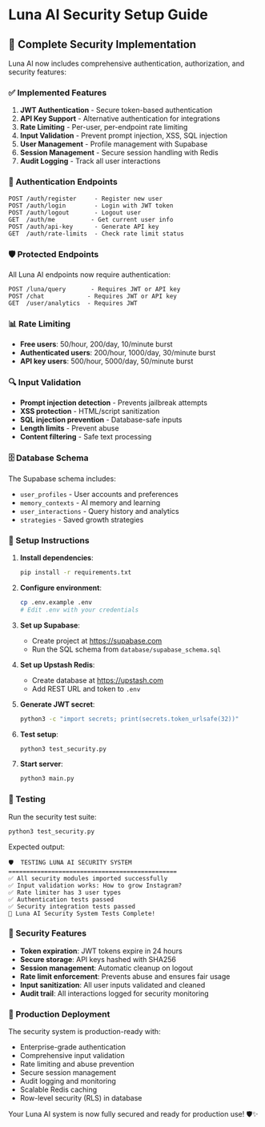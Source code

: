 # Luna AI Security Setup Guide

## 🚀 Complete Security Implementation

Luna AI now includes comprehensive authentication, authorization, and security features:

### ✅ Implemented Features

1. **JWT Authentication** - Secure token-based authentication
2. **API Key Support** - Alternative authentication for integrations
3. **Rate Limiting** - Per-user, per-endpoint rate limiting
4. **Input Validation** - Prevent prompt injection, XSS, SQL injection
5. **User Management** - Profile management with Supabase
6. **Session Management** - Secure session handling with Redis
7. **Audit Logging** - Track all user interactions

### 🔐 Authentication Endpoints

```
POST /auth/register     - Register new user
POST /auth/login        - Login with JWT token
POST /auth/logout       - Logout user
GET  /auth/me          - Get current user info
POST /auth/api-key      - Generate API key
GET  /auth/rate-limits  - Check rate limit status
```

### 🛡️ Protected Endpoints

All Luna AI endpoints now require authentication:

```
POST /luna/query       - Requires JWT or API key
POST /chat            - Requires JWT or API key
GET  /user/analytics  - Requires JWT
```

### 📊 Rate Limiting

- **Free users**: 50/hour, 200/day, 10/minute burst
- **Authenticated users**: 200/hour, 1000/day, 30/minute burst
- **API key users**: 500/hour, 5000/day, 50/minute burst

### 🔍 Input Validation

- **Prompt injection detection** - Prevents jailbreak attempts
- **XSS protection** - HTML/script sanitization
- **SQL injection prevention** - Database-safe inputs
- **Length limits** - Prevent abuse
- **Content filtering** - Safe text processing

### 🗄️ Database Schema

The Supabase schema includes:

- `user_profiles` - User accounts and preferences
- `memory_contexts` - AI memory and learning
- `user_interactions` - Query history and analytics
- `strategies` - Saved growth strategies

### 🔧 Setup Instructions

1. **Install dependencies**:
   ```bash
   pip install -r requirements.txt
   ```

2. **Configure environment**:
   ```bash
   cp .env.example .env
   # Edit .env with your credentials
   ```

3. **Set up Supabase**:
   - Create project at https://supabase.com
   - Run the SQL schema from `database/supabase_schema.sql`

4. **Set up Upstash Redis**:
   - Create database at https://upstash.com
   - Add REST URL and token to `.env`

5. **Generate JWT secret**:
   ```bash
   python3 -c "import secrets; print(secrets.token_urlsafe(32))"
   ```

6. **Test setup**:
   ```bash
   python3 test_security.py
   ```

7. **Start server**:
   ```bash
   python3 main.py
   ```

### 🧪 Testing

Run the security test suite:

```bash
python3 test_security.py
```

Expected output:
```
🛡️  TESTING LUNA AI SECURITY SYSTEM
===============================================
✅ All security modules imported successfully
✅ Input validation works: How to grow Instagram?
✅ Rate limiter has 3 user types
✅ Authentication tests passed
✅ Security integration tests passed
🎉 Luna AI Security System Tests Complete!
```

### 🔐 Security Features

- **Token expiration**: JWT tokens expire in 24 hours
- **Secure storage**: API keys hashed with SHA256
- **Session management**: Automatic cleanup on logout
- **Rate limit enforcement**: Prevents abuse and ensures fair usage
- **Input sanitization**: All user inputs validated and cleaned
- **Audit trail**: All interactions logged for security monitoring

### 🚀 Production Deployment

The security system is production-ready with:

- Enterprise-grade authentication
- Comprehensive input validation
- Rate limiting and abuse prevention
- Secure session management
- Audit logging and monitoring
- Scalable Redis caching
- Row-level security (RLS) in database

Your Luna AI system is now fully secured and ready for production use! 🛡️✨
